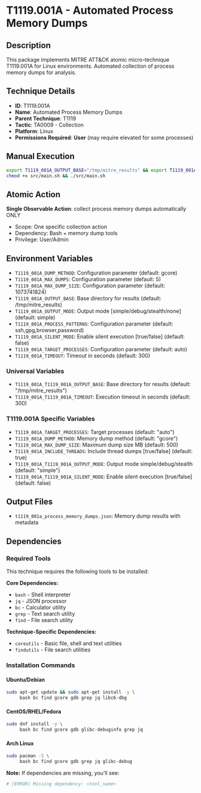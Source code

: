 # T1119.001A - Automated Process Memory Dumps

## Description
This package implements MITRE ATT&CK atomic micro-technique T1119.001A for Linux environments. Automated collection of process memory dumps for analysis.

## Technique Details
- **ID**: T1119.001A
- **Name**: Automated Process Memory Dumps
- **Parent Technique**: T1119
- **Tactic**: TA0009 - Collection
- **Platform**: Linux
- **Permissions Required**: **User** (may require elevated for some processes)

## Manual Execution
```bash
export T1119_001A_OUTPUT_BASE="/tmp/mitre_results" && export T1119_001A_SILENT_MODE=false
chmod +x src/main.sh && ./src/main.sh
```

## Atomic Action
**Single Observable Action**: collect process memory dumps automatically ONLY
- Scope: One specific collection action
- Dependency: Bash + memory dump tools
- Privilege: User/Admin

## Environment Variables
- `T1119_001A_DUMP_METHOD`: Configuration parameter (default: gcore)
- `T1119_001A_MAX_DUMPS`: Configuration parameter (default: 5)
- `T1119_001A_MAX_DUMP_SIZE`: Configuration parameter (default: 1073741824)
- `T1119_001A_OUTPUT_BASE`: Base directory for results (default: /tmp/mitre_results)
- `T1119_001A_OUTPUT_MODE`: Output mode [simple/debug/stealth/none] (default: simple)
- `T1119_001A_PROCESS_PATTERNS`: Configuration parameter (default: ssh,gpg,browser,password)
- `T1119_001A_SILENT_MODE`: Enable silent execution [true/false] (default: false)
- `T1119_001A_TARGET_PROCESSES`: Configuration parameter (default: auto)
- `T1119_001A_TIMEOUT`: Timeout in seconds (default: 300)

### Universal Variables
- `T1119_001A_T1119_001A_OUTPUT_BASE`: Base directory for results (default: "/tmp/mitre_results")
- `T1119_001A_T1119_001A_TIMEOUT`: Execution timeout in seconds (default: 300)

### T1119.001A Specific Variables
- `T1119_001A_TARGET_PROCESSES`: Target processes (default: "auto")
- `T1119_001A_DUMP_METHOD`: Memory dump method (default: "gcore")
- `T1119_001A_MAX_DUMP_SIZE`: Maximum dump size MB (default: 500)
- `T1119_001A_INCLUDE_THREADS`: Include thread dumps [true/false] (default: true)
- `T1119_001A_T1119_001A_OUTPUT_MODE`: Output mode simple/debug/stealth (default: "simple")
- `T1119_001A_T1119_001A_SILENT_MODE`: Enable silent execution [true/false] (default: false)

## Output Files
- `t1119_001a_process_memory_dumps.json`: Memory dump results with metadata

## Dependencies

### Required Tools
This technique requires the following tools to be installed:

**Core Dependencies:**
- `bash` - Shell interpreter
- `jq` - JSON processor  
- `bc` - Calculator utility
- `grep` - Text search utility
- `find` - File search utility

**Technique-Specific Dependencies:**
- `coreutils` - Basic file, shell and text utilities
- `findutils` - File search utilities

### Installation Commands

#### Ubuntu/Debian
```bash
sudo apt-get update && sudo apt-get install -y \
     bash bc find gcore gdb grep jq libc6-dbg
```

#### CentOS/RHEL/Fedora  
```bash
sudo dnf install -y \
     bash bc find gcore gdb glibc-debuginfo grep jq
```

#### Arch Linux
```bash
sudo pacman -S \
     bash bc find gcore gdb grep jq glibc-debug
```

**Note:** If dependencies are missing, you'll see:
```bash
# [ERROR] Missing dependency: <tool_name>
```


